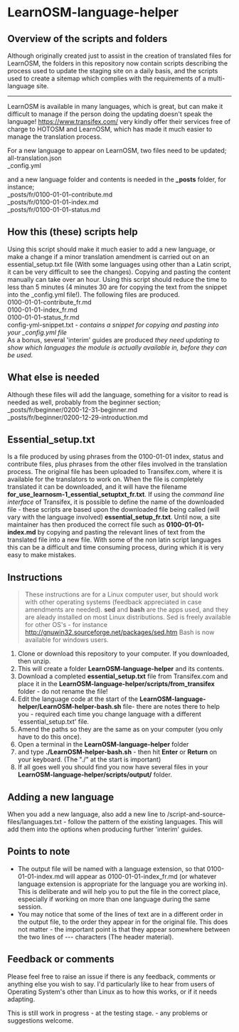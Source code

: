# LearnOSM-language-helper

Overview of the scripts and folders
-----------------------------------
Although originally created just to assist in the creation of translated files for LearnOSM, the folders in this repository now contain scripts describing the process used to update the staging site on a daily basis, and the scripts used to create a sitemap which complies with the requirements of a multi-language site.  

--------------------------

LearnOSM is available in many languages, which is great, but can make it difficult to manage if the person doing the updating doesn't speak the language! <https://www.transifex.com/> very kindly offer their services free of charge to HOTOSM and LearnOSM, which has made it much easier to manage the translation process.  

For a new language to appear on LearnOSM, two files need to be updated;  
  all-translation.json   
  _config.yml  

and a new language folder and contents is needed in the **_posts** folder, for instance;  
  _posts/fr/0100-01-01-contribute.md  
  _posts/fr/0100-01-01-index.md  
  _posts/fr/0100-01-01-status.md  


How this (these) scripts help
--------------------------

Using this script should make it much easier to add a new language, or make a change if a minor translation amendment is carried out on an essential_setup.txt file (With some languages using other than a Latin script, it can be very difficult to see the changes). Copying and pasting the content manually can take over an hour. Using this script should reduce the time to less than 5 minutes (4 minutes 30 are for copying the text from the snippet into the _config.yml file!). The following files are produced.  
  0100-01-01-contribute_fr.md  
  0100-01-01-index_fr.md  
  0100-01-01-status_fr.md  
  config-yml-snippet.txt - *contains a snippet for copying and pasting into your _config.yml file*  
As a bonus, several 'interim' guides are produced *they need updating to show which languages the module is actually available in, before they can be used.*  

What else is needed
-------------------  
Although these files will add the language, something for a visitor to read is needed as well, probably from the beginner section;  
  _posts/fr/beginner/0200-12-31-beginner.md  
  _posts/fr/beginner/0200-12-29-introduction.md  


Essential_setup.txt
-------------------
Is a file produced by using phrases from the 0100-01-01 index, status and contribute files, plus phrases from the other files involved in the translation process. The original file has been uploaded to Transifex.com, where it is available for the translators to work on. When the file is completely translated it can be downloaded, and it will have the filename **for_use_learnosm-1_essential_setuptxt_fr.txt**. If using the *command line interface* of Transifex, it is possible to define the name of the downloaded file - these scripts are based upon the downloaded file being called (will vary with the language involved) **essential_setup_fr.txt**. Until now, a site maintainer has then produced the correct file such as **0100-01-01-index.md** by copying and pasting the relevant lines of text from the translated file into a new file. With some of the non latin script languages this can be a difficult and time consuming process, during which it is very easy to make mistakes.  

Instructions
------------
>These instructions are for a Linux computer user, but should work with other operating systems (feedback appreciated in case amendments are needed). **sed** and **bash** are the apps used, and they are aleady installed on most Linux distributions. Sed is freely available for other OS's - for instance <http://gnuwin32.sourceforge.net/packages/sed.htm> Bash is now available for windows users.   

1. Clone or download this repository to your computer. If you downloaded, then unzip.  
2. This will create a folder **LearnOSM-language-helper** and its contents.  
3. Download a completed **essential_setup.txt** file from Transifex.com and place it in the **LearnOSM-language-helper/scripts/from_transifex** folder - do not rename the file!  
4. Edit the language code at the start of the **LearnOSM-language-helper/LearnOSM-helper-bash.sh**  file- there are notes there to help you - required each time you change language with a different 'essential_setup.txt' file.  
5. Amend the paths so they are the same as on your computer (you only have to do this once).  
6. Open a terminal in the **LearnOSM-language-helper** folder  
7. and type **./LearnOSM-helper-bash.sh** - then hit **Enter** or **Return** on your keyboard. (The "./" at the start is important)  
8. If all goes well you should find you now have several files in your **LearnOSM-language-helper/scripts/output/** folder.  

Adding a new language
---------------------
When you add a new language, also add a new line to /script-and-source-files/languages.txt - follow the pattern of the existing languages. This will add them into the options when producing further 'interim' guides.  

Points to note
--------------
* The output file will be named with a language extension, so that 0100-01-01-index.md will appear as 0100-01-01-index_fr.md (or whatever language extension is appropriate for the language you are working in). This is deliberate and will help you to put the file in the correct place, especially if working on more than one language during the same session.  
* You may notice that some of the lines of text are in a different order in the output file, to the order they appear in for the original file. This does not matter - the important point is that they appear somewhere between the two lines of --- characters (The header material).  

Feedback or comments
--------------------
Please feel free to raise an issue if there is any feedback, comments or anything else you wish to say. I'd particularly like to hear from users of Operating System's other than Linux as to how this works, or if it needs adapting.


This is still work in progress - at the testing stage. - any problems or suggestions welcome.  
